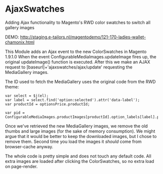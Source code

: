 AjaxSwatches
============

Adding Ajax functionality to Magento's RWD color swatches to switch all gallery images

DEMO: http://staging.e-tailors.nl/magentodemo/121-170-ladies-wallet-chamonix.html

This Module adds an Ajax event to the new ColorSwatches in Magento 1.9.1.0
When the event ConfigurableMediaImages.updateImage fires up, the original updateImage() function is executed.
After this we make an AJAX request to [baseurl]+'ajaxswatches/ajax/update' requesting the MediaGallery images.

The ID used to fetch the MediaGallery uses the original code from the RWD theme:

	var select = $j(el);
	var label = select.find('option:selected').attr('data-label');
	var productId = optionsPrice.productId;
	        
	var pid = ConfigurableMediaImages.productImages[productId].option_labels[label].products[0];
	

Once we've retrieved the new MediaGallery images, we remove the old thumbs and large images (for the sake of memory consumption). We might argue that it would be better to keep the downloaded images, but I chose to remove them. Second time you load the images it *should* come from browser-cache anyway.

The whole code is pretty simple and does not touch any default code. All extra images are loaded after clicking the ColorSwatches, so no extra load on page-render.